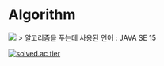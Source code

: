 # Algorithm

<img src="https://img.shields.io/badge/Java-007396?style=flat-square&amp;logo=Java&amp;logoColor=white">
> 알고리즘을 푸는데 사용된 언어 : JAVA SE 15

[![solved.ac tier](http://mazassumnida.wtf/api/generate_badge?boj=fakehg13)](https://solved.ac/fakehg13)
